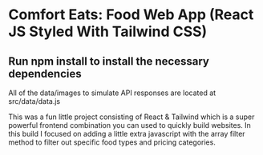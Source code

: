 # Comfort Eats: Food Web App (React JS Styled With Tailwind CSS)

## Run npm install to install the necessary dependencies

 All of the data/images to simulate API responses are located at src/data/data.js

This was a fun little project consisting of React & Tailwind which is a super powerful frontend combination you can used to quickly build websites. In this build I focused on adding a little extra javascript with the array filter method to filter out specific food types and pricing categories.
